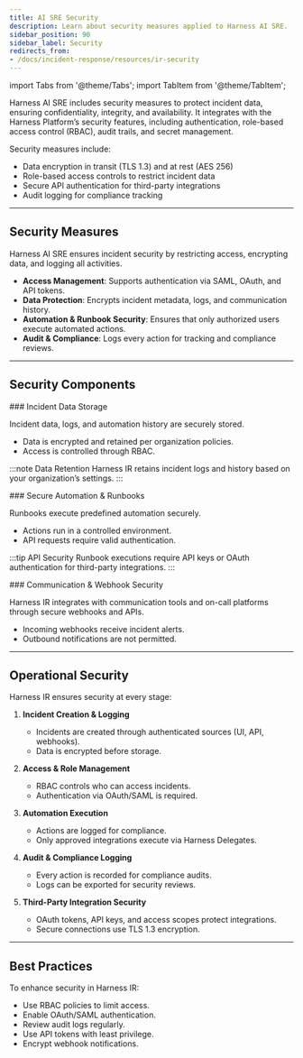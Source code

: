 ```yaml
---
title: AI SRE Security
description: Learn about security measures applied to Harness AI SRE.
sidebar_position: 90
sidebar_label: Security
redirects_from:
- /docs/incident-response/resources/ir-security
---
```


import Tabs from '@theme/Tabs';
import TabItem from '@theme/TabItem';

Harness AI SRE includes security measures to protect incident data, ensuring confidentiality, integrity, and availability. It integrates with the Harness Platform’s security features, including authentication, role-based access control (RBAC), audit trails, and secret management. 

Security measures include:

- Data encryption in transit (TLS 1.3) and at rest (AES 256)
- Role-based access controls to restrict incident data
- Secure API authentication for third-party integrations
- Audit logging for compliance tracking

---

## Security Measures

Harness AI SRE ensures incident security by restricting access, encrypting data, and logging all activities.

- **Access Management**: Supports authentication via SAML, OAuth, and API tokens.
- **Data Protection**: Encrypts incident metadata, logs, and communication history.
- **Automation & Runbook Security**: Ensures that only authorized users execute automated actions.
- **Audit & Compliance**: Logs every action for tracking and compliance reviews.

---

## Security Components

<Tabs>
<TabItem value="Incident Data Storage">
<div style={{ display: "none" }}>
### Incident Data Storage
</div>

Incident data, logs, and automation history are securely stored.

- Data is encrypted and retained per organization policies.
- Access is controlled through RBAC.

:::note Data Retention
Harness IR retains incident logs and history based on your organization’s settings.
:::

</TabItem>
<TabItem value="Secure Automation & Runbooks">
<div style={{ display: "none" }}>
### Secure Automation & Runbooks
</div>

Runbooks execute predefined automation securely.

- Actions run in a controlled environment.
- API requests require valid authentication.

:::tip API Security
Runbook executions require API keys or OAuth authentication for third-party integrations.
:::

</TabItem>
<TabItem value="Communication & Webhook Security">
<div style={{ display: "none" }}>
### Communication & Webhook Security
</div>

Harness IR integrates with communication tools and on-call platforms through secure webhooks and APIs.

- Incoming webhooks receive incident alerts.
- Outbound notifications are not permitted.

</TabItem>
</Tabs>

---

## Operational Security

Harness IR ensures security at every stage:

1. **Incident Creation & Logging**  
   - Incidents are created through authenticated sources (UI, API, webhooks).  
   - Data is encrypted before storage.

2. **Access & Role Management**  
   - RBAC controls who can access incidents.  
   - Authentication via OAuth/SAML is required.

3. **Automation Execution**  
   - Actions are logged for compliance.  
   - Only approved integrations execute via Harness Delegates.

4. **Audit & Compliance Logging**  
   - Every action is recorded for compliance audits.  
   - Logs can be exported for security reviews.

5. **Third-Party Integration Security**  
   - OAuth tokens, API keys, and access scopes protect integrations.  
   - Secure connections use TLS 1.3 encryption.

---

## Best Practices

To enhance security in Harness IR:

- Use RBAC policies to limit access.  
- Enable OAuth/SAML authentication.  
- Review audit logs regularly.  
- Use API tokens with least privilege.  
- Encrypt webhook notifications.  
